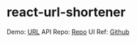 # react-url-shortener
Demo: [URL](https://turl.netlify.app/ "URL")
API Repo: [Repo](https://github.com/save-sut/go-url-shortener "Repo")
UI Ref: [Github](https://github.com/bauripalash/fossurl "Github")
